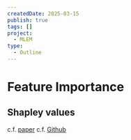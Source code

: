 ```yaml
---
createdDate: 2025-03-15
publish: true
tags: []
project:
  - MLEM
type:
  - Outline
---
```

# Feature Importance
## Shapley values
c.f. [paper](Papers/Notes/Lundberg%20and%20Lee%202017%20-%20A)
c.f. [Github](https://github.com/shap/shap)
